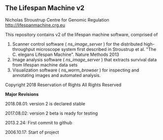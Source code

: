 ## The Lifespan Machine v2

Nicholas Stroustrup
Centre for Genomic Regulation
http://lifespanmachine.crg.eu

This repository contains v2 of the lifespan machine software, comprised of

1. Scanner control software ( *ns_image_server* ) for the distributed high-throughput microscope system first described in Stroustrup et al. "The C. elegans Lifespan Machine". Nature Methods 2013
2. Image analysis software ( *ns_image_server* ) that extracts survival data from lifespan machine data sets
3. Visualization software ( *ns_worm_browser* ) for inspecting and annotating images and automated analysis.



Copyright 2018
Reservation of Rights
All Rights Reserved



**Major Revisions**

2018.08.01: version 2 is declared stable

2017.08.02: version 2 beta is ready for testing

2013.2.24: First commit to github

2006.10.17: Start of project
